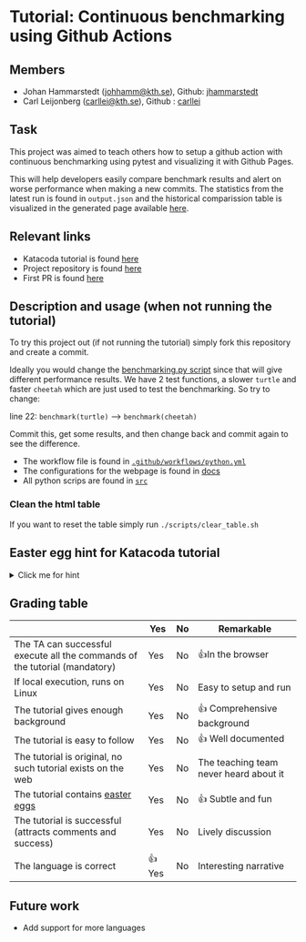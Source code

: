 # Tutorial: Continuous benchmarking using Github Actions

## Members ##
* Johan Hammarstedt (johhamm@kth.se), Github: [jhammarstedt](https://github.com/jhammarstedt)
* Carl Leijonberg (carllei@kth.se), Github : [carllei](https://github.com/carllei)

## Task
This project was aimed to teach others how to setup a github action with continuous benchmarking using pytest and visualizing it with Github Pages. 

This will help developers easily compare benchmark results and alert on worse performance when making a new commits. The statistics from the latest run is found in `output.json` and the historical comparission table is visualized in the generated page available [here](https://jhammarstedt.github.io/Benchmarking-DevOps/). 

## Relevant links
* Katacoda tutorial is found [here](https://www.katacoda.com/jhamm/scenarios/ghactiondemo)
* Project repository is found [here](https://github.com/jhammarstedt/Benchmarking-DevOps)
* First PR is found [here](https://github.com/KTH/devops-course/pull/1158)


## Description and usage (when not running the tutorial)
To try this project out (if not running the tutorial) simply fork this repository and create a commit. 

Ideally you would change the [benchmarking.py script](https://github.com/jhammarstedt/Benchmarking-DevOps/blob/master/src/benchmarking.py) since that will give different performance results. We have 2 test functions, a slower `turtle` and faster `cheetah` which are just used to test the benchmarking. So try to change:

line 22: `benchmark(turtle)` --> `benchmark(cheetah)`

Commit this, get some results, and then change back and commit again to see the difference. 

* The workflow file is found in [`.github/workflows/python.yml`](https://github.com/jhammarstedt/Benchmarking-DevOps/tree/master/.github/workflows)
* The configurations for the webpage is found in [docs](https://github.com/jhammarstedt/Benchmarking-DevOps/tree/master/docs)
* All python scrips are found in [`src`](https://github.com/jhammarstedt/Benchmarking-DevOps/tree/master/src)


### Clean the html table

If you want to reset the table simply run
```./scripts/clear_table.sh```

## Easter egg hint for Katacoda tutorial

<details> 
  <summary>Click me for hint</summary>
  Did you collect the 🥚 from scripts?
</details>

## Grading table

|                                             | Yes | No | Remarkable |
|-------------------------------------------- | ----|----|-------------|
|The TA can successful execute all the commands of the tutorial (mandatory) | Yes | No | 👍In the browser |
|If local execution, runs on Linux | Yes | No | Easy to setup and run  |
|The tutorial gives enough background | Yes | No |👍 Comprehensive background |
|The tutorial is easy to follow  | Yes | No |👍 Well documented |
|The tutorial is original, no such tutorial exists on the web | Yes | No | The teaching team never heard about it |
|The tutorial contains [easter eggs](https://github.com/OrkoHunter/python-easter-eggs) | Yes | No |👍 Subtle and fun |
|The tutorial is successful (attracts comments and success) | Yes | No | Lively discussion |
|The language is correct |👍 Yes | No | Interesting narrative  |



## Future work
* Add support for more languages



